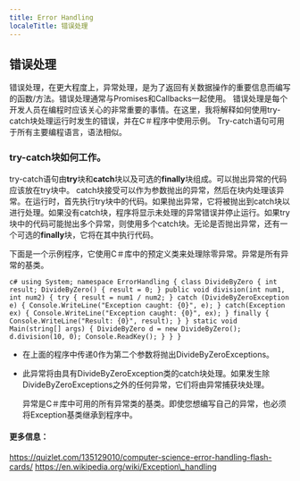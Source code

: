 ```yaml
---
title: Error Handling
localeTitle: 错误处理
---
```

## 错误处理

错误处理，在更大程度上，异常处理，是为了返回有关数据操作的重要信息而编写的函数/方法。错误处理通常与Promises和Callbacks一起使用。 错误处理是每个开发人员在编程时应该关心的非常重要的事情。在这里，我将解释如何使用try-catch块处理运行时发生的错误，并在C＃程序中使用示例。 Try-catch语句可用于所有主要编程语言，语法相似。

### try-catch块如何工作。

try-catch语句由**try**块和**catch**块以及可选的**finally**块组成。可以抛出异常的代码应该放在try块中。 catch块接受可以作为参数抛出的异常，然后在块内处理该异常。在运行时，首先执行try块中的代码。如果抛出异常，它将被抛出到catch块以进行处理。如果没有catch块，程序将显示未处理的异常错误并停止运行。如果try块中的代码可能抛出多个异常，则使用多个catch块。无论是否抛出异常，还有一个可选的**finally**块，它将在其中执行代码。

下面是一个示例程序，它使用C＃库中的预定义类来处理除零异常。异常是所有异常的基类。

`c# using System; namespace ErrorHandling { class DivideByZero { int result; DivideByZero() { result = 0; } public void division(int num1, int num2) { try { result = num1 / num2; } catch (DivideByZeroException e) { Console.WriteLine("Exception caught: {0}", e); } catch(Exception ex) { Console.WriteLine("Exception caught: {0}", ex); } finally { Console.WriteLine("Result: {0}", result); } } static void Main(string[] args) { DivideByZero d = new DivideByZero(); d.division(10, 0); Console.ReadKey(); } } }`

*   在上面的程序中传递0作为第二个参数将抛出DivideByZeroExceptions。
    
*   此异常将由具有DivideByZeroException类的catch块处理。如果发生除DivideByZeroExceptions之外的任何异常，它们将由异常捕获块处理。
    
    异常是C＃库中可用的所有异常类的基类。即使您想编写自己的异常，也必须将Exception基类继承到程序中。
    

#### 更多信息：

https://quizlet.com/135129010/computer-science-error-handling-flash-cards/ https://en.wikipedia.org/wiki/Exception\_handling